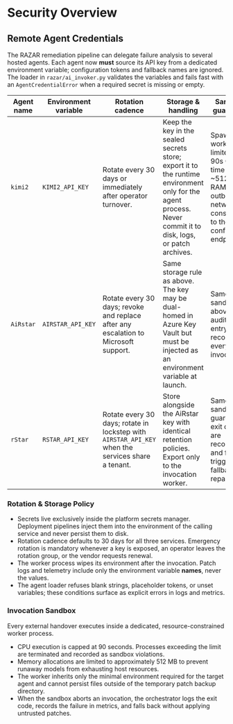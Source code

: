 # Security Overview

## Remote Agent Credentials

The RAZAR remediation pipeline can delegate failure analysis to several hosted
agents. Each agent now **must** source its API key from a dedicated environment
variable; configuration tokens and fallback names are ignored. The loader in
`razar/ai_invoker.py` validates the variables and fails fast with an
`AgentCredentialError` when a required secret is missing or empty.

| Agent name | Environment variable | Rotation cadence | Storage & handling | Sandbox guardrails |
| ---------- | -------------------- | ---------------- | ------------------ | ------------------ |
| `kimi2`    | `KIMI2_API_KEY`       | Rotate every 30 days or immediately after operator turnover. | Keep the key in the sealed secrets store; export it to the runtime environment only for the agent process. Never commit it to disk, logs, or patch archives. | Spawned worker limited to 90s CPU time and ~512 MB RAM; outbound network constrained to the configured endpoint. |
| `AiRstar`  | `AIRSTAR_API_KEY`     | Rotate every 30 days; revoke and replace after any escalation to Microsoft support. | Same storage rule as above. The key may be dual-homed in Azure Key Vault but must be injected as an environment variable at launch. | Same sandbox as above; audit log entry records every invocation. |
| `rStar`    | `RSTAR_API_KEY`       | Rotate every 30 days; rotate in lockstep with `AIRSTAR_API_KEY` when the services share a tenant. | Store alongside the AiRstar key with identical retention policies. Export only to the invocation worker. | Same sandbox guardrails; exit codes are recorded and failures trigger fallback repair logic. |

### Rotation & Storage Policy

- Secrets live exclusively inside the platform secrets manager. Deployment
  pipelines inject them into the environment of the calling service and never
  persist them to disk.
- Rotation cadence defaults to 30 days for all three services. Emergency
  rotation is mandatory whenever a key is exposed, an operator leaves the
  rotation group, or the vendor requests renewal.
- The worker process wipes its environment after the invocation. Patch logs and
  telemetry include only the environment variable **names**, never the values.
- The agent loader refuses blank strings, placeholder tokens, or unset
  variables; these conditions surface as explicit errors in logs and metrics.

### Invocation Sandbox

Every external handover executes inside a dedicated, resource-constrained
worker process.

- CPU execution is capped at 90 seconds. Processes exceeding the limit are
  terminated and recorded as sandbox violations.
- Memory allocations are limited to approximately 512 MB to prevent runaway
  models from exhausting host resources.
- The worker inherits only the minimal environment required for the target
  agent and cannot persist files outside of the temporary patch backup
  directory.
- When the sandbox aborts an invocation, the orchestrator logs the exit code,
  records the failure in metrics, and falls back without applying untrusted
  patches.
